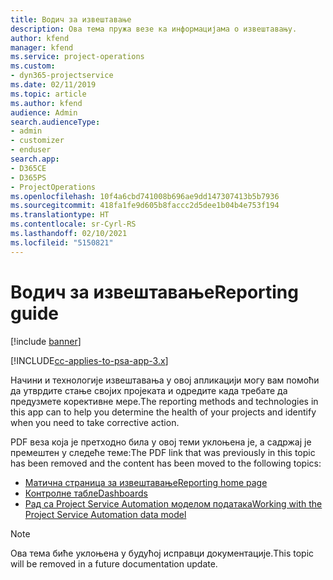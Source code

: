 ```yaml
---
title: Водич за извештавање
description: Ова тема пружа везе ка информацијама о извештавању.
author: kfend
manager: kfend
ms.service: project-operations
ms.custom:
- dyn365-projectservice
ms.date: 02/11/2019
ms.topic: article
ms.author: kfend
audience: Admin
search.audienceType:
- admin
- customizer
- enduser
search.app:
- D365CE
- D365PS
- ProjectOperations
ms.openlocfilehash: 10f4a6cbd741008b696ae9dd147307413b5b7936
ms.sourcegitcommit: 418fa1fe9d605b8faccc2d5dee1b04b4e753f194
ms.translationtype: HT
ms.contentlocale: sr-Cyrl-RS
ms.lasthandoff: 02/10/2021
ms.locfileid: "5150821"
---
```

# <a name="reporting-guide"></a><span data-ttu-id="d3e19-103">Водич за извештавање</span><span class="sxs-lookup"><span data-stu-id="d3e19-103">Reporting guide</span></span>

[!include [banner](../../includes/psa-now-project-operations.md)]

[!INCLUDE[cc-applies-to-psa-app-3.x](../../includes/cc-applies-to-psa-app-3x.md)]

<span data-ttu-id="d3e19-104">Начини и технологије извештавања у овој апликацији могу вам помоћи да утврдите стање својих пројеката и одредите када требате да предузмете корективне мере.</span><span class="sxs-lookup"><span data-stu-id="d3e19-104">The reporting methods and technologies in this app can to help you determine the health of your projects and identify when you need to take corrective action.</span></span> 

<span data-ttu-id="d3e19-105">PDF веза која је претходно била у овој теми уклоњена је, а садржај је премештен у следеће теме:</span><span class="sxs-lookup"><span data-stu-id="d3e19-105">The PDF link that was previously in this topic has been removed and the content has been moved to the following topics:</span></span>

- [<span data-ttu-id="d3e19-106">Матична страница за извештавање</span><span class="sxs-lookup"><span data-stu-id="d3e19-106">Reporting home page</span></span>](../reports-reporting-dynamics-365-project-service.md)
- [<span data-ttu-id="d3e19-107">Контролне табле</span><span class="sxs-lookup"><span data-stu-id="d3e19-107">Dashboards</span></span>](../reports-dashboards.md)
- [<span data-ttu-id="d3e19-108">Рад са Project Service Automation моделом података</span><span class="sxs-lookup"><span data-stu-id="d3e19-108">Working with the Project Service Automation data model</span></span>](../reports-working-project-service-data-model.md)

> [!NOTE]
> <span data-ttu-id="d3e19-109">Ова тема биће уклоњена у будућој исправци документације.</span><span class="sxs-lookup"><span data-stu-id="d3e19-109">This topic will be removed in a future documentation update.</span></span> 
